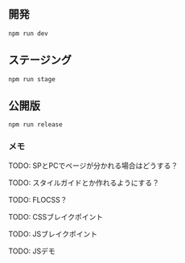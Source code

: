 ## 開発

<!-- `gulp dev-pc` -->
<!-- `gulp dev-sp` -->
`npm run dev`


## ステージング

`npm run stage`


## 公開版

`npm run release`

### メモ
TODO: SPとPCでページが分かれる場合はどうする？

TODO: スタイルガイドとか作れるようにする？

TODO: FLOCSS？

TODO: CSSブレイクポイント

TODO: JSブレイクポイント

TODO: JSデモ

